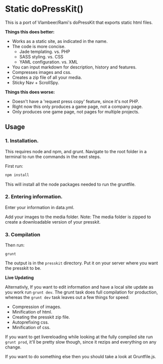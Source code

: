 # Static doPressKit()

This is a port of Vlambeer/Rami's doPressKit that exports static html files.

**Things this does better:**

- Works as a static site, as indicated in the name.
- The code is more concise.
    - Jade templating. vs. PHP
    - SASS styling. vs. CSS
    - YAML configuration. vs. XML
- You can input markdown for description, history and features.
- Compresses images and css.
- Creates a zip file of all your media.
- Sticky Nav + ScrollSpy.

**Things this does worse:**

- Doesn't have a 'request press copy' feature, since it's not PHP.
- Right now this only produces a game page, not a company page.
- Only produces one game page, not pages for multiple projects.

## Usage

### 1. Installation. 

This requires node and npm, and grunt. Navigate to the root folder in a terminal to run the commands in the next steps.

First run:

```bash
npm install
```

This will install all the node packages needed to run the gruntfile.

### 2. Entering information.

Enter your information in data.yml.

Add your images to the media folder. Note: The media folder is zipped to create a downloadable version of your presskit.

### 3. Compilation

Then run:

`grunt`

The output is in the `presskit` directory. Put it on your server where you want the presskit to be.

**Live Updating**

Alternativly, If you want to edit information and have a local site update as you work run `grunt dev`. The grunt task does full compilation for production, whereas the `grunt dev` task leaves out a few things for speed:

- Compression of images.
- Minification of html.
- Creating the presskit zip file.
- Autoprefixing css.
- Minification of css.

If you want to get livereloading while looking at the fully compiled site run `grunt prod`, it'll be pretty slow though, since it rezips and everything on any change. 

If you want to do something else then you should take a look at Gruntfile.js.
